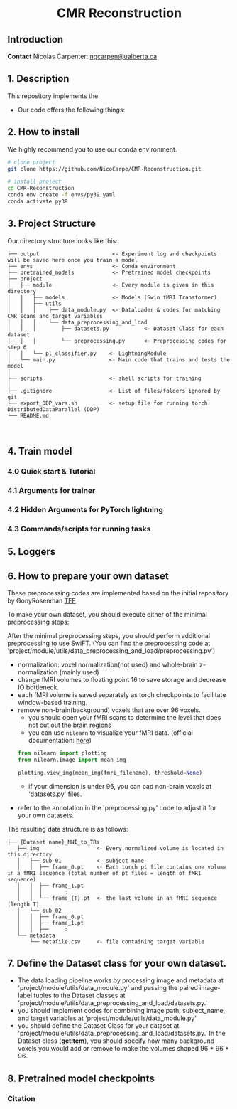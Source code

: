 <div align="center">    
 
# CMR Reconstruction

</div>


## Introduction

**Contact**
Nicolas Carpenter: ngcarpen@ualberta.ca


## 1. Description
This repository implements the  
- Our code offers the following things:
  


## 2. How to install
We highly recommend you to use our conda environment.
```bash
# clone project   
git clone https://github.com/NicoCarpe/CMR-Reconstruction.git

# install project   
cd CMR-Reconstruction
conda env create -f envs/py39.yaml
conda activate py39
 ```

## 3. Project Structure
Our directory structure looks like this:

```
├── output                       <- Experiment log and checkpoints will be saved here once you train a model
├── envs                         <- Conda environment
├── pretrained_models            <- Pretrained model checkpoints
├── project                 
│   ├── module                   <- Every module is given in this directory
│   │   ├── models               <- Models (Swin fMRI Transformer)
│   │   ├── utils                
│   │   │    ├── data_module.py  <- Dataloader & codes for matching CMR scans and target variables
│   │   │    └── data_preprocessing_and_load
│   │   │        ├── datasets.py           <- Dataset Class for each dataset
│   │   │        └── preprocessing.py      <- Preprocessing codes for step 6
│   │   └── pl_classifier.py    <- LightningModule
│   └── main.py                 <- Main code that trains and tests the model
│ 
├── scripts                     <- shell scripts for training
│
├── .gitignore                  <- List of files/folders ignored by git
├── export_DDP_vars.sh          <- setup file for running torch DistributedDataParallel (DDP) 
└── README.md
```

<br>

## 4. Train model

### 4.0 Quick start & Tutorial

### 4.1 Arguments for trainer

### 4.2 Hidden Arguments for PyTorch lightning

### 4.3 Commands/scripts for running tasks

## 5. Loggers

## 6. How to prepare your own dataset
These preprocessing codes are implemented based on the initial repository by GonyRosenman [TFF](https://github.com/GonyRosenman/TFF)

To make your own dataset, you should execute either of the minimal preprocessing steps:

After the minimal preprocessing steps, you should perform additional preprocessing to use SwiFT. (You can find the preprocessing code at 'project/module/utils/data_preprocessing_and_load/preprocessing.py')
- normalization: voxel normalization(not used) and whole-brain z-normalization (mainly used)
- change fMRI volumes to floating point 16 to save storage and decrease IO bottleneck.
- each fMRI volume is saved separately as torch checkpoints to facilitate window-based training.
- remove non-brain(background) voxels that are over 96 voxels.
   - you should open your fMRI scans to determine the level that does not cut out the brain regions
   - you can use `nilearn` to visualize your fMRI data. (official documentation: [here](https://nilearn.github.io/dev/index.html))
  ```python
  from nilearn import plotting
  from nilearn.image import mean_img
  
  plotting.view_img(mean_img(fmri_filename), threshold=None)
  ```
   - if your dimension is under 96, you can pad non-brain voxels at 'datasets.py' files.

* refer to the annotation in the 'preprocessing.py' code to adjust it for your own datasets.

The resulting data structure is as follows:
```
├── {Dataset name}_MNI_to_TRs                 
   ├── img                  <- Every normalized volume is located in this directory
   │   ├── sub-01           <- subject name
   │   │  ├── frame_0.pt    <- Each torch pt file contains one volume in a fMRI sequence (total number of pt files = length of fMRI sequence)
   │   │  ├── frame_1.pt
   │   │  │       :
   │   │  └── frame_{T}.pt  <- the last volume in an fMRI sequence (length T) 
   │   └── sub-02              
   │   │  ├── frame_0.pt    
   │   │  ├── frame_1.pt
   │   │  ├──     :
   └── metadata
       └── metafile.csv     <- file containing target variable
```

## 7. Define the Dataset class for your own dataset.
* The data loading pipeline works by processing image and metadata at 'project/module/utils/data_module.py' and passing the paired image-label tuples to the Dataset classes at 'project/module/utils/data_preprocessing_and_load/datasets.py.'
* you should implement codes for combining image path, subject_name, and target variables at 'project/module/utils/data_module.py'
* you should define the Dataset Class for your dataset at 'project/module/utils/data_preprocessing_and_load/datasets.py.' In the Dataset class (__getitem__), you should specify how many background voxels you would add or remove to make the volumes shaped 96 * 96 * 96.

## 8. Pretrained model checkpoints



### Citation   
```

```   
